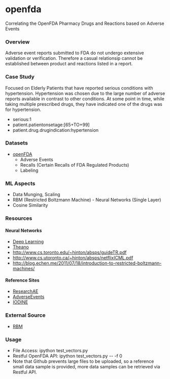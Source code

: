 openfda
=======

Correlating the OpenFDA Pharmacy Drugs and Reactions based on Adverse Events

### Overview
Adverse event reports submitted to FDA do not undergo extensive validation or verification.  Therefore a casual relationsip cannot be established between product and reactions listed in a report.



### Case Study
Focused on Elderly Patients that have reported serious conditions with hypertension.  Hypertension was chosen due to the large number of adverse reports available in contrast to other conditions.  At some point in time, while taking multiple prescribed drugs, they have indicated one of the drugs was for hypertension.
* serious:1
* patient.patientonsetage:[65+TO+99]
* patient.drug.drugindication:hypertension

### Datasets
* [openFDA](https://open.fda.gov/)
    * Adverse Events
    * Recalls (Certain Recalls of FDA Regulated Products)
    * Labeling

### ML Aspects
* Data Munging, Scaling
* RBM (Restricted Boltzmann Machine) -  Neural Networks (Single Layer)
* Cosine Similarity

### Resources
#### Neural Networks
* [Deep Learning](http://www.deeplearning.net)
* [Theano](http://deeplearning.net/software/theano)
* http://www.cs.toronto.edu/~hinton/absps/guideTR.pdf
* http://www.cs.utoronto.ca/~hinton/absps/netflixICML.pdf
* http://blog.echen.me/2011/07/18/introduction-to-restricted-boltzmann-machines/

#### Reference Sites
* [ResearchAE](http://www.researchae.com/)
* [AdverseEvents](http://www.adverseevents.com/)
* [IODINE](http://www.iodine.com/)

### External Source
* [RBM](https://github.com/echen/restricted-boltzmann-machines)

### Usage
* File Access: ipython test_vectors.py
* Restful OpenFDA API: ipython test_vectors.py -- -f 0
* Note that Github prevents large files to be uploaded, so a reference small data sample is provided, more data samples can be retrieved via Restful API.